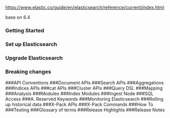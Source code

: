 https://www.elastic.co/guide/en/elasticsearch/reference/current/index.html

base on 6.4

### Getting Started 
### Set up Elasticsearch
### Upgrade Elasticsearch
### Breaking changes
###API Conventions
###Document APIs
###Search APIs
###Aggregations
###Indices APIs
###cat APIs
###Cluster APIs
###Query DSL
###Mapping
###Analysis
###Modules
###Index Modules
###Ingest Node
###SQL Access
###A. Reserved Keywords
###Monitoring Elasticsearch
###Rolling up historical data
###X-Pack APIs
###X-Pack Commands
###How To
###Testing
###Glossary of terms
###Release Highlights
###Release Notes
